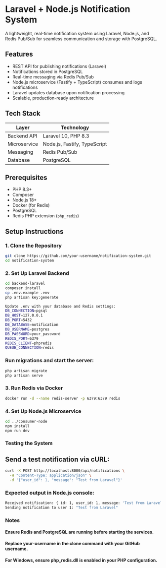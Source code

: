 # Laravel + Node.js Notification System

A lightweight, real-time notification system using Laravel, Node.js, and Redis Pub/Sub for seamless communication and storage with PostgreSQL.

## Features
- REST API for publishing notifications (Laravel)
- Notifications stored in PostgreSQL
- Real-time messaging via Redis Pub/Sub
- Node.js microservice (Fastify + TypeScript) consumes and logs notifications
- Laravel updates database upon notification processing
- Scalable, production-ready architecture

## Tech Stack
| Layer        | Technology                    |
|--------------|-------------------------------|
| Backend API  | Laravel 10, PHP 8.3          |
| Microservice | Node.js, Fastify, TypeScript |
| Messaging    | Redis Pub/Sub                 |
| Database     | PostgreSQL                    |

## Prerequisites
- PHP 8.3+
- Composer
- Node.js 18+
- Docker (for Redis)
- PostgreSQL
- Redis PHP extension (`php_redis`)

## Setup Instructions

### 1. Clone the Repository
```bash
git clone https://github.com/your-username/notification-system.git
cd notification-system
```
### 2. Set Up Laravel Backend
```bash
cd backend-laravel
composer install
cp .env.example .env
php artisan key:generate

Update .env with your database and Redis settings:
DB_CONNECTION=pgsql
DB_HOST=127.0.0.1
DB_PORT=5432
DB_DATABASE=notification
DB_USERNAME=postgres
DB_PASSWORD=your_password
REDIS_PORT=6379
REDIS_CLIENT=phpredis
QUEUE_CONNECTION=redis
```
### Run migrations and start the server:
```bash
php artisan migrate
php artisan serve
```

### 3. Run Redis via Docker
```bash
docker run -d --name redis-server -p 6379:6379 redis
```

### 4. Set Up Node.js Microservice
```bash
cd ../consumer-node
npm install
npm run dev
```

### Testing the System
## Send a test notification via cURL:
```bash
curl -X POST http://localhost:8000/api/notifications \
  -H "Content-Type: application/json" \
  -d '{"user_id": 1, "message": "Test from Laravel"}'
```

### Expected output in Node.js console:
```bash
Received notification: { id: 1, user_id: 1, message: 'Test from Laravel' }
Sending notification to user 1: "Test from Laravel"
```

### Notes
#### Ensure Redis and PostgreSQL are running before starting the services.
#### Replace your-username in the clone command with your GitHub username.
#### For Windows, ensure php_redis.dll is enabled in your PHP configuration.
